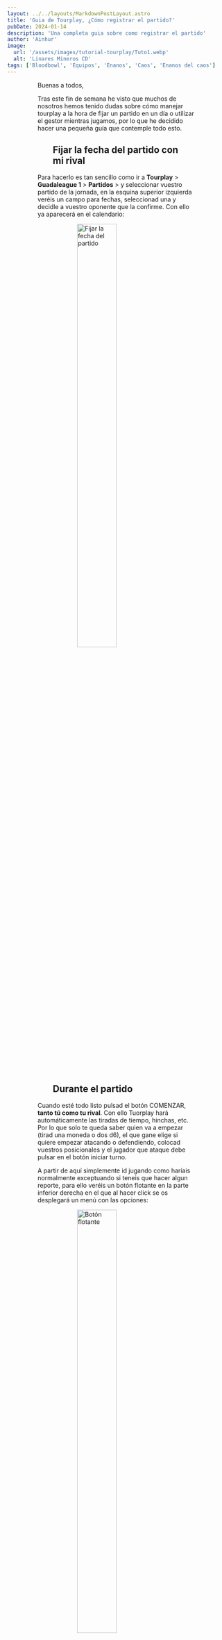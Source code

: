 ```yaml
---
layout: ../../layouts/MarkdownPostLayout.astro
title: 'Guia de Tourplay, ¿Cómo registrar el partido?'
pubDate: 2024-01-14
description: 'Una completa guia sobre como registrar el partido'
author: 'Ainhur'
image:
  url: '/assets/images/tutorial-tourplay/Tuto1.webp'
  alt: 'Linares Mineros CD'
tags: ['Bloodbowl', 'Equipos', 'Enanos', 'Caos', 'Enanos del caos']
---
```


Buenas a todos,

Tras este fin de semana he visto que muchos de nosotros hemos tenido dudas sobre cómo manejar tourplay a la hora de fijar un partido en un día o utilizar el gestor mientras jugamos, por lo que he decidido hacer una pequeña guía que contemple todo esto.

## Fijar la fecha del partido con mi rival

Para hacerlo es tan sencillo como ir a **Tourplay** > **Guadaleague 1** > **Partidos** > y seleccionar vuestro partido de la jornada, en la esquina superior izquierda veréis un campo para fechas, seleccionad una y decidle a vuestro oponente que la confirme. Con ello ya aparecerá en el calendario:

![Fijar la fecha del partido](/assets/images/tutorial-tourplay/Tuto1.webp)

## Durante el partido

Cuando esté todo listo pulsad el botón COMENZAR, **tanto tú como tu rival**. Con ello Tuorplay hará automáticamente las tiradas de tiempo, hinchas, etc. Por lo que solo te queda saber quien va a empezar (tirad una moneda o dos d6), el que gane elige si quiere empezar atacando o defendiendo, colocad vuestros posicionales y el jugador que ataque debe pulsar en el botón iniciar turno.

A partir de aquí simplemente id jugando como haríais normalmente exceptuando si teneis que hacer algun reporte, para ello veréis un botón flotante en la parte inferior derecha en el que al hacer click se os desplegará un menú con las opciones:

![Botón flotante](/assets/images/tutorial-tourplay/Tuto2.webp)

![Opciones diferentes](/assets/images/tutorial-tourplay/Tuto3.webp)

## Diferentes opciones

Cuando alguien marque **touchdown** simplemente haz click en esa opción y selecciona el jugador que ha marcado.

Cuando uno de tus jugadores hiera a un rival clicka en **Baja** y selecciona al bestiajo que ha infligido la herida.

Igual que las dos anteriores son las opciones de **Pase completo**, **interferencia**, **falta**, o **expulsión**

Cuando un jugador sufra una **lesión** deberás hacer click en este botón, seleccionar en el desplegable de la parte superior el tipo de lesión y luego seleccionar al jugador que la ha sufrido.

## Fin de la primera parte

Al finalizar la primera parte debe ser el jugador al que le toque atacar ahora quien seleccione **Iniciar turno**.

## Finalizar el partido

Al finalizar el partido **ambos jugadores** deben hacer click en la opción de **finalizar el partido**

## Posibles problemas

A veces a tourplay se le va el control de los turnos, por lo que os sugerimos que lo llevéis en el físico y en la aplicación a la vez, si se le va a tourplay podreís reajustarlo más adelante.

Cuando has de marcar que has sufrido la lesión acordaros de rellenar en la parte de arriba la lesión en los desplegables antes de seleccionar al jugador que la ha sufrido, la UI aquí no está muy fina...

Esperamos que os sirva como guía a los que nunca hayáis usado el gestor, y con cualquier problema o pregunta no dudéis en mandarnos un correo a [guadabowl@gmail.com](mailto:guadabowl@gmail.com), contactar con nosotros por [instagram](https://www.instagram.com/guadabowl/), o preguntar en Júpiter

<style>
    a {
      color: red;
      text-decoration: none;
    }
    img{
      width:100%
    }
    @media screen and (min-width: 636px) {
      img{
        width:50%;
        margin-left:25%;
      }
      p,h2,ul,li {
        padding:0em 5em 0em 5em;
      }
      h1 {
        text-align: center;
      }
    }
</style>
